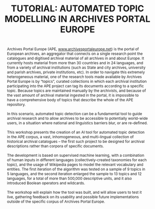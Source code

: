 ---
abstract: ' <br />Archives Portal Europe (APE, www.archivesportaleurope.net) is the
  portal of European archives, an aggregator that connects on a single research point
  the catalogues and digitised archival material of all archives in and about Europe.
  It currently hosts material from more than 30 countries and in 24 languages, and
  from a variety of archival institutions (such as State and city archives,  university
  and parish archives, private institutions, etc). In order to navigate this extremely
  heterogeneous material, one of the research tools made available by Archives Portal
  Europe is by “topics”, curated collections in which each archival institution participating
  into the APE project can tag its documents according to a specific topic. Because
  topics are maintained manually by the archivists, and because of the vast amount
  of archival material ingested in the portal, it is impossible to have a comprehensive
  body of topics that describe the whole of the APE repository. <br /><br />In this
  scenario, automated topic detection can be a fundamental tool to guide archival
  research and to allow archives to be accessible to potentially world-wide users,
  in a situation where national and linguistics barriers blur, or are re-defined.
  <br /><br />This workshop presents the creation of an AI tool for automated topic
  detection in the APE corpus, a vast, inhomogeneous, and multi-lingual collection
  of historical archival catalogues – the first such project to be designed for archival
  descriptions rather than corpora of specific documents. <br /><br />The development
  is based on supervised machine learning, with a combination of human inputs in different
  languages (collectively-created taxonomies for each topic), and the usage of Wikipedia
  pages to model the relevant vocabulary and entities. The first iteration of the
  algorithm was tested on a sample of 9 topics in 5 languages, and the second iteration
  enlarged the sample to 13 topics and 12 languages, for a total of more than 500,000
  descriptive units, and it also introduced Boolean operators and wildcards. <br /><br
  />The workshop will explain how the tool was built, and will allow users to test
  it live, gathering feedback on its usability and possible future implementations
  outside of the specific corpus of Archives Portal Europe. <br />'
creators:
- Arnold, Kerstin
date: null
document_url: https://az659834.vo.msecnd.net/eventsairwesteuprod/production-inconference-public/0f3deda8eb8f40fbb14b077162b3bc5d
grand_parent: iPRES
institutions:
- Archives Portal Europe Foundation (APEF)
keywords:
- automated topic detection
landing_page_url: null
language: eng
layout: publication
license: CC-BY 4.0 International
notes_url: null
parent: iPRES 2022
publication_type: unknown
size: null
slides_url: null
source_name: iPRES
stream_url: null
title: 'TUTORIAL: AUTOMATED TOPIC MODELLING IN ARCHIVES PORTAL EUROPE'
year: 2022
---